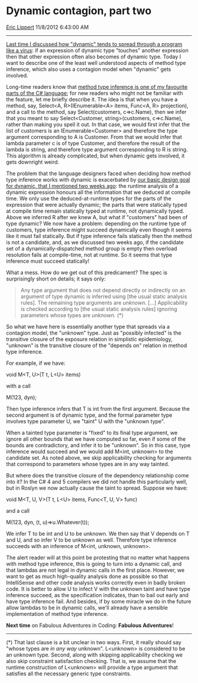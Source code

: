 <div id="page">

# Dynamic contagion, part two

[Eric Lippert](https://social.msdn.microsoft.com/profile/Eric%20Lippert) 11/8/2012 6:43:00 AM

-----

<div id="content">

<div class="mine">

[Last time I discussed how "dynamic" tends to spread through a program like a virus](http://blogs.msdn.com/b/ericlippert/archive/2012/11/05/dynamic-contagion-part-one.aspx): if an expression of dynamic type "touches" another expression then that other expression often also becomes of dynamic type. Today I want to describe one of the least well understood aspects of method type inference, which also uses a contagion model when "dynamic" gets involved.

Long-time readers know that [method type inference is one of my favourite parts of the C\# language](http://blogs.msdn.com/b/ericlippert/archive/tags/type+inference/); for new readers who might not be familiar with the feature, let me briefly describe it. The idea is that when you have a method, say, <span class="code">Select\<A, R\>(IEnumerable\<A\> items, Func\<A, R\> projection)</span>, and a call to the method, say <span class="code">Select(customers, c=\>c.Name)</span>, then we infer that you meant to say <span class="code">Select\<Customer, string\>(customers, c=\>c.Name)</span>, rather than making you spell it out. In that case, we would first infer that the list of customers is an <span class="code">IEnumerable\<Customer\></span> and therefore the type argument corresponding to A is Customer. From that we would infer that lambda parameter c is of type Customer, and therefore the result of the lambda is string, and therefore type argument corresponding to R is string. This algorithm is already complicated, but when dynamic gets involved, it gets downright weird.

The problem that the language designers faced when deciding how method type inference works with dynamic is exacerbated by [our basic design goal for dynamic, that I mentioned two weeks ago](http://blogs.msdn.com/b/ericlippert/archive/2012/10/22/a-method-group-of-one.aspx): the runtime analysis of a dynamic expression honours all the information that we deduced at compile time. We only use the deduced-at-runtime types for the parts of the expression that were actually dynamic; the parts that were statically typed at compile time remain statically typed at runtime, not dynamically typed. Above we inferred R after we knew A, but what if "customers" had been of type dynamic? We now have a problem: depending on the runtime type of customers, type inference might succeed dynamically even though it seems like it must fail statically. But if type inference fails statically then the method is not a candidate, and, as we discussed two weeks ago, if the candidate set of a dynamically-dispatched method group is empty then overload resolution fails at compile-time, not at runtime. So it seems that type inference must succeed statically\!

What a mess. How do we get out of this predicament? The spec is surprisingly short on details; it says only:

> Any type argument that does not depend directly or indirectly on an argument of type dynamic is inferred using \[the usual static analysis rules\]. The remaining type arguments are *unknown.* \[...\] Applicability is checked according to \[the usual static analysis rules\] ignoring parameters whose types are *unknown.* (\*)

So what we have here is essentially another type that spreads via a contagion model, the "unknown" type. Just as "possibly infected" is the transitive closure of the exposure relation in simplistic epidemiology, "unknown" is the transitive closure of the "depends on" relation in method type inference.

For example, if we have:

void M\<T, U\>(T t, L\<U\> items)

with a call

M(123, dyn);

Then type inference infers that T is int from the first argument. Because the second argument is of dynamic type, and the formal parameter type involves type parameter U, we "taint" U with the "unknown type".

When a tainted type parameter is "fixed" to its final type argument, we ignore all other bounds that we have computed so far, even if some of the bounds are contradictory, and infer it to be "unknown". So in this case, type inference would succeed and we would add M\<int, unknown\> to the candidate set. As noted above, we skip applicability checking for arguments that correspond to parameters whose types are in any way tainted.

But where does the transitive closure of the dependency relationship come into it? In the C\# 4 and 5 compilers we did not handle this particularly well, but in Roslyn we now actually cause the taint to spread. Suppose we have:

void M\<T, U, V\>(T t, L\<U\> items, Func\<T, U, V\> func)

and a call

M(123, dyn, (t, u)=\>u.Whatever(t));

We infer T to be int and U to be unknown. We then say that V depends on T and U, and so infer V to be unknown as well. Therefore type inference succeeds with an inference of <span class="code">M\<int, unknown, unknown\></span>.

The alert reader will at this point be protesting that no matter what happens with method type inference, this is going to turn into a dynamic call, and that lambdas are not legal in dynamic calls in the first place. However, we want to get as much high-quality analysis done as possible so that IntelliSense and other code analysis works correctly even in badly broken code. It is better to allow U to infect V with the unknown taint and have type inference succeed, as the specification indicates, than to bail out early and have type inference fail. And besides, if by some miracle we do in the future allow lambdas to be in dynamic calls, we'll already have a sensible implementation of method type inference.

**Next time** on Fabulous Adventures in Coding: **Fabulous Adventures**\!

-----

(\*) That last clause is a bit unclear in two ways. First, it really should say "whose types are *in any way* unknown". L\<unknown\> is considered to be an unknown type. Second, along with skipping applicability checking we also skip constraint satisfaction checking. That is, we assume that the runtime construction of L\<unknown\> will provide a type argument that satisfies all the necessary generic type constraints.

</div>

</div>

</div>

